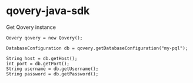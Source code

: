 # qovery-java-sdk

Get Qovery instance
```$java
Qovery qovery = new Qovery();

DatabaseConfiguration db = qovery.getDatabaseConfiguration("my-pql");

String host = db.getHost();
int port = db.getPort();
String username = db.getUsername();
String password = db.getPassword();
```

